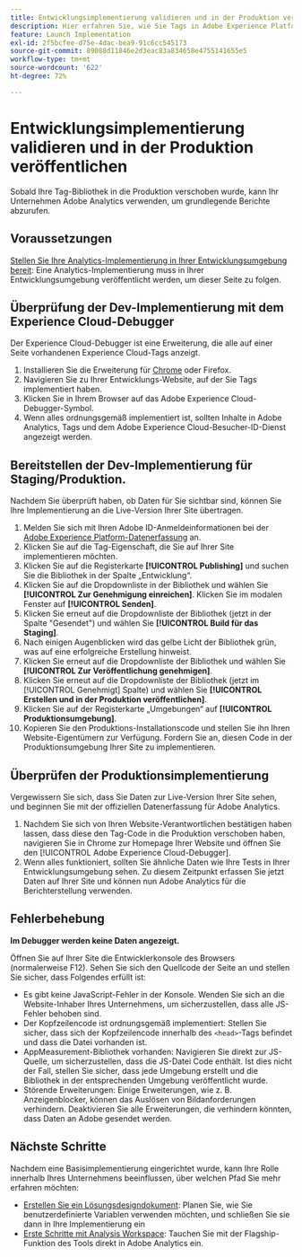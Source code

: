 ```yaml
---
title: Entwicklungsimplementierung validieren und in der Produktion veröffentlichen
description: Hier erfahren Sie, wie Sie Tags in Adobe Experience Platform verwenden, um Adobe Analytics in Ihrer Produktionsumgebung bereitzustellen.
feature: Launch Implementation
exl-id: 2f5bcfee-d75e-4dac-bea9-91c6cc545173
source-git-commit: 89088d11846e2d3eac83a834658e4755141655e5
workflow-type: tm+mt
source-wordcount: '622'
ht-degree: 72%

---
```


# Entwicklungsimplementierung validieren und in der Produktion veröffentlichen

Sobald Ihre Tag-Bibliothek in die Produktion verschoben wurde, kann Ihr Unternehmen Adobe Analytics verwenden, um grundlegende Berichte abzurufen.

## Voraussetzungen

[Stellen Sie Ihre Analytics-Implementierung in Ihrer Entwicklungsumgebung bereit](deploy-dev.md): Eine Analytics-Implementierung muss in Ihrer Entwicklungsumgebung veröffentlicht werden, um dieser Seite zu folgen.

## Überprüfung der Dev-Implementierung mit dem Experience Cloud-Debugger

Der Experience Cloud-Debugger ist eine Erweiterung, die alle auf einer Seite vorhandenen Experience Cloud-Tags anzeigt.

1. Installieren Sie die Erweiterung für [Chrome](https://chrome.google.com/webstore/detail/adobe-experience-platform/bfnnokhpnncpkdmbokanobigaccjkpob) oder Firefox.
2. Navigieren Sie zu Ihrer Entwicklungs-Website, auf der Sie Tags implementiert haben.
3. Klicken Sie in Ihrem Browser auf das Adobe Experience Cloud-Debugger-Symbol.
4. Wenn alles ordnungsgemäß implementiert ist, sollten Inhalte in Adobe Analytics, Tags und dem Adobe Experience Cloud-Besucher-ID-Dienst angezeigt werden.

## Bereitstellen der Dev-Implementierung für Staging/Produktion.

Nachdem Sie überprüft haben, ob Daten für Sie sichtbar sind, können Sie Ihre Implementierung an die Live-Version Ihrer Site übertragen.

1. Melden Sie sich mit Ihren Adobe ID-Anmeldeinformationen bei der [Adobe Experience Platform-Datenerfassung](https://experience.adobe.com/data-collection) an.
1. Klicken Sie auf die Tag-Eigenschaft, die Sie auf Ihrer Site implementieren möchten.
1. Klicken Sie auf die Registerkarte **[!UICONTROL Publishing]** und suchen Sie die Bibliothek in der Spalte „Entwicklung“.
1. Klicken Sie auf die Dropdownliste in der Bibliothek und wählen Sie **[!UICONTROL Zur Genehmigung einreichen]**. Klicken Sie im modalen Fenster auf **[!UICONTROL Senden]**.
1. Klicken Sie erneut auf die Dropdownliste der Bibliothek (jetzt in der Spalte &quot;Gesendet&quot;) und wählen Sie **[!UICONTROL Build für das Staging]**.
1. Nach einigen Augenblicken wird das gelbe Licht der Bibliothek grün, was auf eine erfolgreiche Erstellung hinweist.
1. Klicken Sie erneut auf die Dropdownliste der Bibliothek und wählen Sie **[!UICONTROL Zur Veröffentlichung genehmigen]**.
1. Klicken Sie erneut auf die Dropdownliste der Bibliothek (jetzt im [!UICONTROL Genehmigt] Spalte) und wählen Sie **[!UICONTROL Erstellen und in der Produktion veröffentlichen]**.
1. Klicken Sie auf der Registerkarte „Umgebungen“ auf **[!UICONTROL Produktionsumgebung]**.
1. Kopieren Sie den Produktions-Installationscode und stellen Sie ihn Ihren Website-Eigentümern zur Verfügung. Fordern Sie an, diesen Code in der Produktionsumgebung Ihrer Site zu implementieren.

## Überprüfen der Produktionsimplementierung

Vergewissern Sie sich, dass Sie Daten zur Live-Version Ihrer Site sehen, und beginnen Sie mit der offiziellen Datenerfassung für Adobe Analytics.

1. Nachdem Sie sich von Ihren Website-Verantwortlichen bestätigen haben lassen, dass diese den Tag-Code in die Produktion verschoben haben, navigieren Sie in Chrome zur Homepage Ihrer Website und öffnen Sie den [!UICONTROL Adobe Experience Cloud-Debugger].
2. Wenn alles funktioniert, sollten Sie ähnliche Daten wie Ihre Tests in Ihrer Entwicklungsumgebung sehen. Zu diesem Zeitpunkt erfassen Sie jetzt Daten auf Ihrer Site und können nun Adobe Analytics für die Berichterstellung verwenden.

## Fehlerbehebung

**Im Debugger werden keine Daten angezeigt.**

Öffnen Sie auf Ihrer Site die Entwicklerkonsole des Browsers (normalerweise F12). Sehen Sie sich den Quellcode der Seite an und stellen Sie sicher, dass Folgendes erfüllt ist:

* Es gibt keine JavaScript-Fehler in der Konsole. Wenden Sie sich an die Website-Inhaber Ihres Unternehmens, um sicherzustellen, dass alle JS-Fehler behoben sind.
* Der Kopfzeilencode ist ordnungsgemäß implementiert: Stellen Sie sicher, dass sich der Kopfzeilencode innerhalb des `<head>`-Tags befindet und dass die Datei vorhanden ist.
* AppMeasurement-Bibliothek vorhanden: Navigieren Sie direkt zur JS-Quelle, um sicherzustellen, dass die JS-Datei Code enthält. Ist dies nicht der Fall, stellen Sie sicher, dass jede Umgebung erstellt und die Bibliothek in der entsprechenden Umgebung veröffentlicht wurde.
* Störende Erweiterungen: Einige Erweiterungen, wie z. B. Anzeigenblocker, können das Auslösen von Bildanforderungen verhindern. Deaktivieren Sie alle Erweiterungen, die verhindern könnten, dass Daten an Adobe gesendet werden.

## Nächste Schritte

Nachdem eine Basisimplementierung eingerichtet wurde, kann Ihre Rolle innerhalb Ihres Unternehmens beeinflussen, über welchen Pfad Sie mehr erfahren möchten:

* [Erstellen Sie ein Lösungsdesigndokument](../prepare/solution-design.md): Planen Sie, wie Sie benutzerdefinierte Variablen verwenden möchten, und schließen Sie sie dann in Ihre Implementierung ein
* [Erste Schritte mit Analysis Workspace](/help/analyze/analysis-workspace/home.md): Tauchen Sie mit der Flagship-Funktion des Tools direkt in Adobe Analytics ein.
